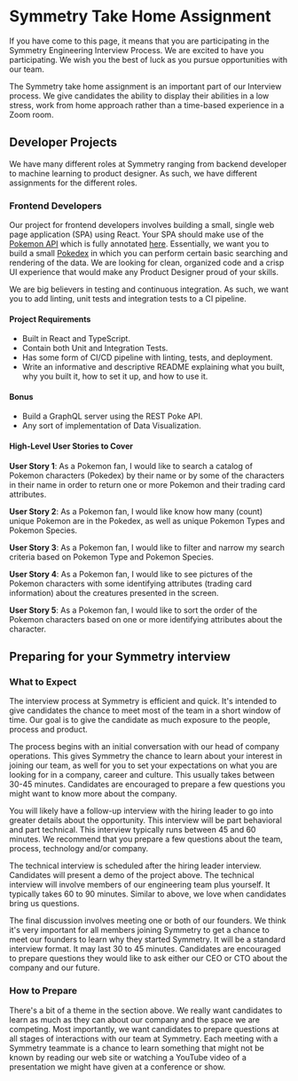 # Symmetry Take Home Assignment

If you have come to this page, it means that you are participating in the Symmetry Engineering Interview Process. We are excited to have you participating. We wish you the best of luck as you pursue opportunities with our team.

The Symmetry take home assignment is an important part of our Interview process. We give candidates the ability to display their abilities in a low stress, work from home approach rather than a time-based experience in a Zoom room.

## Developer Projects

We have many different roles at Symmetry ranging from backend developer to machine learning to product designer. As such, we have different assignments for the different roles.

### Frontend Developers

Our project for frontend developers involves building a small, single web page application (SPA) using React. Your SPA should make use of the [Pokemon API](https://pokeapi.co/) which is fully annotated [here](https://pokeapi.co/docs/v2). Essentially, we want you to build a small [Pokedex](https://pokemon.fandom.com/wiki/Pok%C3%A9dex) in which you can perform certain basic searching and rendering of the data. We are looking for clean, organized code and a crisp UI experience that would make any Product Designer proud of your skills.

We are big believers in testing and continuous integration. As such, we want you to add linting, unit tests and integration tests to a CI pipeline.

#### Project Requirements

- Built in React and TypeScript.
- Contain both Unit and Integration Tests.
- Has some form of CI/CD pipeline with linting, tests, and deployment.
- Write an informative and descriptive README explaining what you built, why you built it, how to set it up, and how to use it.

#### Bonus

- Build a GraphQL server using the REST Poke API.
- Any sort of implementation of Data Visualization.

#### High-Level User Stories to Cover

**User Story 1**: As a Pokemon fan, I would like to search a catalog of Pokemon characters (Pokedex) by their name or by some of the characters in their name in order to return one or more Pokemon and their trading card attributes.

**User Story 2**: As a Pokemon fan, I would like know how many (count) unique Pokemon are in the Pokedex, as well as unique Pokemon Types and Pokemon Species.

**User Story 3**: As a Pokemon fan, I would like to filter and narrow my search criteria based on Pokemon Type and Pokemon Species.

**User Story 4**: As a Pokemon fan, I would like to see pictures of the Pokemon characters with some identifying attributes (trading card information) about the creatures presented in the screen.

**User Story 5**: As a Pokemon fan, I would like to sort the order of the Pokemon characters based on one or more identifying attributes about the character.

## Preparing for your Symmetry interview

### What to Expect

The interview process at Symmetry is efficient and quick. It's intended to give candidates the chance to meet most of the team in a short window of time. Our goal is to give the candidate as much exposure to the people, process and product.

The process begins with an initial conversation with our head of company operations. This gives Symmetry the chance to learn about your interest in joining our team, as well for you to set your expectations on what you are looking for in a company, career and culture. This usually takes between 30-45 minutes. Candidates are encouraged to prepare a few questions you might want to know more about the company.

You will likely have a follow-up interview with the hiring leader to go into greater details about the opportunity. This interview will be part behavioral and part technical. This interview typically runs between 45 and 60 minutes. We recommend that you prepare a few questions about the team, process, technology and/or company.

The technical interview is scheduled after the hiring leader interview. Candidates will present a demo of the project above. The technical interview will involve members of our engineering team plus yourself. It typically takes 60 to 90 minutes. Similar to above, we love when candidates bring us questions.

The final discussion involves meeting one or both of our founders. We think it's very important for all members joining Symmetry to get a chance to meet our founders to learn why they started Symmetry. It will be a standard interview format. It may last 30 to 45 minutes. Candidates are encouraged to prepare questions they would like to ask either our CEO or CTO about the company and our future.

### How to Prepare

There's a bit of a theme in the section above. We really want candidates to learn as much as they can about our company and the space we are competing. Most importantly, we want candidates to prepare questions at all stages of interactions with our team at Symmetry. Each meeting with a Symmetry teammate is a chance to learn something that might not be known by reading our web site or watching a YouTube video of a presentation we might have given at a conference or show.